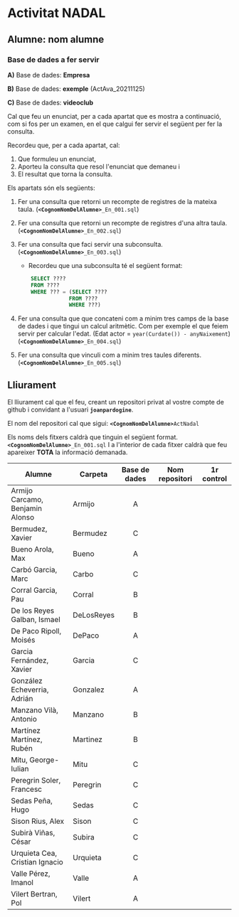 # Activitat NADAL

## **Alumne**: nom alumne

### Base de dades a fer servir

**A)** Base de dades: **Empresa**

**B)** Base de dades: **exemple**  (ActAva_20211125)

**C)** Base de dades: **videoclub**

Cal que feu un enunciat, per a cada apartat que es mostra a continuació, com si fos per un examen, en el que calgui fer servir el següent per fer la consulta.

Recordeu que, per a cada apartat, cal:
1. Que formuleu un enunciat,
1. Aporteu la consulta que resol l'enunciat que demaneu i
1. El resultat que torna la consulta.


Els apartats són els següents:

1. Fer una consulta que retorni un recompte de registres de la mateixa taula. (**```<CognomNomDelAlumne>```**```_En_001.sql```)
1. Fer una consulta que retorni un recompte de registres d'una altra taula.(**```<CognomNomDelAlumne>```**```_En_002.sql```)
1. Fer una consulta que faci servir una subconsulta. (**```<CognomNomDelAlumne>```**```_En_003.sql```)
    * Recordeu que una subconsulta té el següent format:
    ```sql
        SELECT ????	
        FROM ????
        WHERE ??? = (SELECT ????	
                    FROM ????
                    WHERE ???)
    ```
				
1. Fer una consulta que que concateni com a minim tres camps de la base de dades i que tingui un calcul aritmètic. Com per exemple el que feiem servir per calcular l'edat. (Edat actor = ```year(Curdate()) - anyNaixement```) (**```<CognomNomDelAlumne>```**```_En_004.sql```)

1. Fer una consulta que vinculi com a minim tres taules diferents. (**```<CognomNomDelAlumne>```**```_En_005.sql```)

## Lliurament

El lliurament cal que el feu, creant un repositori privat al vostre compte de github i convidant a l'usuari **```joanpardogine```**.

El nom del repositori cal que sigui:
**```<CognomNomDelAlumne>```**```ActNadal```

Els noms dels fitxers caldrà que tinguin el següent format.
**```<CognomNomDelAlumne>```**```_En_001.sql```
I a l'interior de cada fitxer caldrà que feu apareixer **TOTA** la informació demanada.



|Alumne|Carpeta|Base de dades|Nom repositori|1r control|
|---|---|:---:|:---:|:---:|
|Armijo Carcamo, Benjamin Alonso|Armijo|A|||
|Bermudez, Xavier|Bermudez|C|||
|Bueno Arola, Max|Bueno|A|||
|Carbó Garcia, Marc|Carbo|C|||
|Corral Garcia, Pau|Corral|B|||
|De los Reyes Galban, Ismael|DeLosReyes|B|||
|De Paco Ripoll, Moisés|DePaco|A|||
|Garcia Fernández, Xavier|Garcia|C|||
|González Echeverria, Adrián|Gonzalez|A|||
|Manzano Vilà, Antonio|Manzano|B|||
|Martínez Martínez, Rubén|Martinez|B|||
|Mitu, George-Iulian|Mitu|C|||
|Peregrin Soler, Francesc|Peregrin|C|||
|Sedas Peña, Hugo|Sedas|C|||
|Sison Rius, Alex|Sison|C|||
|Subirà Viñas, César|Subira|C|||a
|Urquieta Cea, Cristian Ignacio|Urquieta|C|||
|Valle Pérez, Imanol|Valle|A|||
|Vilert Bertran, Pol|Vilert|A|||